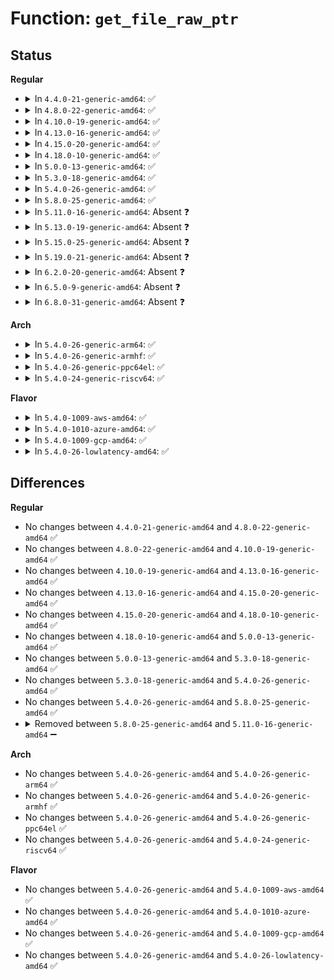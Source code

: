 # Function: <code>get_file_raw_ptr</code>

## Status
<b>Regular</b>
<ul>
<li>
<details>
<summary>In <code>4.4.0-21-generic-amd64</code>: ✅</summary>

```c
struct file * get_file_raw_ptr(struct task_struct * task, unsigned int idx)
```

```json
{
  "name": "get_file_raw_ptr",
  "collision_type": "Unique Static",
  "inline_type": "No",
  "funcs": [
    {
      "addr": 18446744071579801360,
      "name": "get_file_raw_ptr",
      "external": false,
      "loc": "kernel/kcmp.c:57",
      "file": "kernel/kcmp.c",
      "inline": "seen, unknown",
      "caller_inline": [],
      "caller_func": [
        "kernel/kcmp.c:SyS_kcmp",
        "kernel/kcmp.c:SyS_kcmp"
      ]
    }
  ],
  "symbols": [
    {
      "addr": 18446744071579801360,
      "name": "get_file_raw_ptr",
      "section": ".text",
      "bind": "STB_LOCAL",
      "size": 93
    }
  ]
}
```
</details>
</li>
<li>
<details>
<summary>In <code>4.8.0-22-generic-amd64</code>: ✅</summary>

```c
struct file * get_file_raw_ptr(struct task_struct * task, unsigned int idx)
```

```json
{
  "name": "get_file_raw_ptr",
  "collision_type": "Unique Static",
  "inline_type": "No",
  "funcs": [
    {
      "addr": 18446744071579829360,
      "name": "get_file_raw_ptr",
      "external": false,
      "loc": "kernel/kcmp.c:57",
      "file": "kernel/kcmp.c",
      "inline": "seen, unknown",
      "caller_inline": [],
      "caller_func": [
        "kernel/kcmp.c:SyS_kcmp",
        "kernel/kcmp.c:SyS_kcmp"
      ]
    }
  ],
  "symbols": [
    {
      "addr": 18446744071579829360,
      "name": "get_file_raw_ptr",
      "section": ".text",
      "bind": "STB_LOCAL",
      "size": 91
    }
  ]
}
```
</details>
</li>
<li>
<details>
<summary>In <code>4.10.0-19-generic-amd64</code>: ✅</summary>

```c
struct file * get_file_raw_ptr(struct task_struct * task, unsigned int idx)
```

```json
{
  "name": "get_file_raw_ptr",
  "collision_type": "Unique Static",
  "inline_type": "No",
  "funcs": [
    {
      "addr": 18446744071579858384,
      "name": "get_file_raw_ptr",
      "external": false,
      "loc": "kernel/kcmp.c:57",
      "file": "kernel/kcmp.c",
      "inline": "seen, unknown",
      "caller_inline": [],
      "caller_func": [
        "kernel/kcmp.c:SyS_kcmp",
        "kernel/kcmp.c:SyS_kcmp"
      ]
    }
  ],
  "symbols": [
    {
      "addr": 18446744071579858384,
      "name": "get_file_raw_ptr",
      "section": ".text",
      "bind": "STB_LOCAL",
      "size": 91
    }
  ]
}
```
</details>
</li>
<li>
<details>
<summary>In <code>4.13.0-16-generic-amd64</code>: ✅</summary>

```c
struct file * get_file_raw_ptr(struct task_struct * task, unsigned int idx)
```

```json
{
  "name": "get_file_raw_ptr",
  "collision_type": "Unique Static",
  "inline_type": "No",
  "funcs": [
    {
      "addr": 18446744071579866048,
      "name": "get_file_raw_ptr",
      "external": false,
      "loc": "kernel/kcmp.c:61",
      "file": "kernel/kcmp.c",
      "inline": "seen, unknown",
      "caller_inline": [],
      "caller_func": [
        "kernel/kcmp.c:SyS_kcmp",
        "kernel/kcmp.c:SyS_kcmp",
        "kernel/kcmp.c:SyS_kcmp"
      ]
    }
  ],
  "symbols": [
    {
      "addr": 18446744071579866048,
      "name": "get_file_raw_ptr",
      "section": ".text",
      "bind": "STB_LOCAL",
      "size": 91
    }
  ]
}
```
</details>
</li>
<li>
<details>
<summary>In <code>4.15.0-20-generic-amd64</code>: ✅</summary>

```c
struct file * get_file_raw_ptr(struct task_struct * task, unsigned int idx)
```

```json
{
  "name": "get_file_raw_ptr",
  "collision_type": "Unique Static",
  "inline_type": "No",
  "funcs": [
    {
      "addr": 18446744071579909680,
      "name": "get_file_raw_ptr",
      "external": false,
      "loc": "kernel/kcmp.c:62",
      "file": "kernel/kcmp.c",
      "inline": "seen, unknown",
      "caller_inline": [],
      "caller_func": [
        "kernel/kcmp.c:SyS_kcmp",
        "kernel/kcmp.c:SyS_kcmp",
        "kernel/kcmp.c:SyS_kcmp"
      ]
    }
  ],
  "symbols": [
    {
      "addr": 18446744071579909680,
      "name": "get_file_raw_ptr",
      "section": ".text",
      "bind": "STB_LOCAL",
      "size": 103
    }
  ]
}
```
</details>
</li>
<li>
<details>
<summary>In <code>4.18.0-10-generic-amd64</code>: ✅</summary>

```c
struct file * get_file_raw_ptr(struct task_struct * task, unsigned int idx)
```

```json
{
  "name": "get_file_raw_ptr",
  "collision_type": "Unique Static",
  "inline_type": "No",
  "funcs": [
    {
      "addr": 18446744071579953360,
      "name": "get_file_raw_ptr",
      "external": false,
      "loc": "kernel/kcmp.c:62",
      "file": "kernel/kcmp.c",
      "inline": "seen, unknown",
      "caller_inline": [],
      "caller_func": [
        "kernel/kcmp.c:__ia32_sys_kcmp",
        "kernel/kcmp.c:__ia32_sys_kcmp",
        "kernel/kcmp.c:__x64_sys_kcmp",
        "kernel/kcmp.c:__x64_sys_kcmp",
        "kernel/kcmp.c:kcmp_epoll_target"
      ]
    }
  ],
  "symbols": [
    {
      "addr": 18446744071579953360,
      "name": "get_file_raw_ptr",
      "section": ".text",
      "bind": "STB_LOCAL",
      "size": 109
    }
  ]
}
```
</details>
</li>
<li>
<details>
<summary>In <code>5.0.0-13-generic-amd64</code>: ✅</summary>

```c
struct file * get_file_raw_ptr(struct task_struct * task, unsigned int idx)
```

```json
{
  "name": "get_file_raw_ptr",
  "collision_type": "Unique Static",
  "inline_type": "No",
  "funcs": [
    {
      "addr": 18446744071579999824,
      "name": "get_file_raw_ptr",
      "external": false,
      "loc": "kernel/kcmp.c:62",
      "file": "kernel/kcmp.c",
      "inline": "seen, unknown",
      "caller_inline": [],
      "caller_func": [
        "kernel/kcmp.c:__ia32_sys_kcmp",
        "kernel/kcmp.c:__ia32_sys_kcmp",
        "kernel/kcmp.c:__x64_sys_kcmp",
        "kernel/kcmp.c:__x64_sys_kcmp",
        "kernel/kcmp.c:kcmp_epoll_target"
      ]
    }
  ],
  "symbols": [
    {
      "addr": 18446744071579999824,
      "name": "get_file_raw_ptr",
      "section": ".text",
      "bind": "STB_LOCAL",
      "size": 105
    }
  ]
}
```
</details>
</li>
<li>
<details>
<summary>In <code>5.3.0-18-generic-amd64</code>: ✅</summary>

```c
struct file * get_file_raw_ptr(struct task_struct * task, unsigned int idx)
```

```json
{
  "name": "get_file_raw_ptr",
  "collision_type": "Unique Static",
  "inline_type": "No",
  "funcs": [
    {
      "addr": 18446744071580043424,
      "name": "get_file_raw_ptr",
      "external": false,
      "loc": "kernel/kcmp.c:62",
      "file": "kernel/kcmp.c",
      "inline": "seen, unknown",
      "caller_inline": [],
      "caller_func": [
        "kernel/kcmp.c:__do_sys_kcmp",
        "kernel/kcmp.c:__do_sys_kcmp",
        "kernel/kcmp.c:__do_sys_kcmp"
      ]
    }
  ],
  "symbols": [
    {
      "addr": 18446744071580043424,
      "name": "get_file_raw_ptr",
      "section": ".text",
      "bind": "STB_LOCAL",
      "size": 100
    }
  ]
}
```
</details>
</li>
<li>
<details>
<summary>In <code>5.4.0-26-generic-amd64</code>: ✅</summary>

```c
struct file * get_file_raw_ptr(struct task_struct * task, unsigned int idx)
```

```json
{
  "name": "get_file_raw_ptr",
  "collision_type": "Unique Static",
  "inline_type": "No",
  "funcs": [
    {
      "addr": 18446744071580092512,
      "name": "get_file_raw_ptr",
      "external": false,
      "loc": "kernel/kcmp.c:62",
      "file": "kernel/kcmp.c",
      "inline": "seen, unknown",
      "caller_inline": [],
      "caller_func": [
        "kernel/kcmp.c:__do_sys_kcmp",
        "kernel/kcmp.c:__do_sys_kcmp",
        "kernel/kcmp.c:__do_sys_kcmp"
      ]
    }
  ],
  "symbols": [
    {
      "addr": 18446744071580092512,
      "name": "get_file_raw_ptr",
      "section": ".text",
      "bind": "STB_LOCAL",
      "size": 100
    }
  ]
}
```
</details>
</li>
<li>
<details>
<summary>In <code>5.8.0-25-generic-amd64</code>: ✅</summary>

```c
struct file * get_file_raw_ptr(struct task_struct * task, unsigned int idx)
```

```json
{
  "name": "get_file_raw_ptr",
  "collision_type": "Unique Static",
  "inline_type": "No",
  "funcs": [
    {
      "addr": 18446744071580154656,
      "name": "get_file_raw_ptr",
      "external": false,
      "loc": "kernel/kcmp.c:62",
      "file": "kernel/kcmp.c",
      "inline": "seen, unknown",
      "caller_inline": [],
      "caller_func": [
        "kernel/kcmp.c:__do_sys_kcmp",
        "kernel/kcmp.c:__do_sys_kcmp",
        "kernel/kcmp.c:kcmp_epoll_target"
      ]
    }
  ],
  "symbols": [
    {
      "addr": 18446744071580154656,
      "name": "get_file_raw_ptr",
      "section": ".text",
      "bind": "STB_LOCAL",
      "size": 101
    }
  ]
}
```
</details>
</li>
<li>
<details>
<summary>In <code>5.11.0-16-generic-amd64</code>: Absent ❓</summary>

```json
{
  "name": "get_file_raw_ptr",
  "collision_type": "Unique Static",
  "inline_type": "Full",
  "funcs": [
    {
      "addr": 18446744071580140458,
      "name": "get_file_raw_ptr",
      "external": false,
      "loc": "kernel/kcmp.c:62",
      "file": "kernel/kcmp.c",
      "inline": "not declared, inlined",
      "caller_inline": [
        "kernel/kcmp.c:__do_sys_kcmp",
        "kernel/kcmp.c:__do_sys_kcmp",
        "kernel/kcmp.c:kcmp_epoll_target"
      ],
      "caller_func": []
    }
  ],
  "symbols": []
}
```
</details>
</li>
<li>
<details>
<summary>In <code>5.13.0-19-generic-amd64</code>: Absent ❓</summary>

```json
{
  "name": "get_file_raw_ptr",
  "collision_type": "Unique Static",
  "inline_type": "Full",
  "funcs": [
    {
      "addr": 18446744071580145118,
      "name": "get_file_raw_ptr",
      "external": false,
      "loc": "kernel/kcmp.c:62",
      "file": "kernel/kcmp.c",
      "inline": "not declared, inlined",
      "caller_inline": [
        "kernel/kcmp.c:__do_sys_kcmp",
        "kernel/kcmp.c:__do_sys_kcmp",
        "kernel/kcmp.c:__do_sys_kcmp"
      ],
      "caller_func": []
    }
  ],
  "symbols": []
}
```
</details>
</li>
<li>
<details>
<summary>In <code>5.15.0-25-generic-amd64</code>: Absent ❓</summary>

```json
{
  "name": "get_file_raw_ptr",
  "collision_type": "Unique Static",
  "inline_type": "Full",
  "funcs": [
    {
      "addr": 18446744071580288862,
      "name": "get_file_raw_ptr",
      "external": false,
      "loc": "kernel/kcmp.c:62",
      "file": "kernel/kcmp.c",
      "inline": "not declared, inlined",
      "caller_inline": [
        "kernel/kcmp.c:__do_sys_kcmp",
        "kernel/kcmp.c:__do_sys_kcmp",
        "kernel/kcmp.c:__do_sys_kcmp"
      ],
      "caller_func": []
    }
  ],
  "symbols": []
}
```
</details>
</li>
<li>
<details>
<summary>In <code>5.19.0-21-generic-amd64</code>: Absent ❓</summary>

```json
{
  "name": "get_file_raw_ptr",
  "collision_type": "Unique Static",
  "inline_type": "Full",
  "funcs": [
    {
      "addr": 18446744071580497215,
      "name": "get_file_raw_ptr",
      "external": false,
      "loc": "kernel/kcmp.c:62",
      "file": "kernel/kcmp.c",
      "inline": "not declared, inlined",
      "caller_inline": [
        "kernel/kcmp.c:__do_sys_kcmp",
        "kernel/kcmp.c:__do_sys_kcmp",
        "kernel/kcmp.c:__do_sys_kcmp"
      ],
      "caller_func": []
    }
  ],
  "symbols": []
}
```
</details>
</li>
<li>
<details>
<summary>In <code>6.2.0-20-generic-amd64</code>: Absent ❓</summary>

```json
{
  "name": "get_file_raw_ptr",
  "collision_type": "Unique Static",
  "inline_type": "Full",
  "funcs": [
    {
      "addr": 18446744071580749183,
      "name": "get_file_raw_ptr",
      "external": false,
      "loc": "kernel/kcmp.c:62",
      "file": "kernel/kcmp.c",
      "inline": "not declared, inlined",
      "caller_inline": [
        "kernel/kcmp.c:__do_sys_kcmp",
        "kernel/kcmp.c:__do_sys_kcmp",
        "kernel/kcmp.c:__do_sys_kcmp"
      ],
      "caller_func": []
    }
  ],
  "symbols": []
}
```
</details>
</li>
<li>
<details>
<summary>In <code>6.5.0-9-generic-amd64</code>: Absent ❓</summary>

```json
{
  "name": "get_file_raw_ptr",
  "collision_type": "Unique Static",
  "inline_type": "Full",
  "funcs": [
    {
      "addr": 18446744071580831765,
      "name": "get_file_raw_ptr",
      "external": false,
      "loc": "kernel/kcmp.c:62",
      "file": "kernel/kcmp.c",
      "inline": "not declared, inlined",
      "caller_inline": [
        "kernel/kcmp.c:__do_sys_kcmp",
        "kernel/kcmp.c:__do_sys_kcmp",
        "kernel/kcmp.c:__do_sys_kcmp"
      ],
      "caller_func": []
    }
  ],
  "symbols": []
}
```
</details>
</li>
<li>
<details>
<summary>In <code>6.8.0-31-generic-amd64</code>: Absent ❓</summary>

```json
{
  "name": "get_file_raw_ptr",
  "collision_type": "Unique Static",
  "inline_type": "Full",
  "funcs": [
    {
      "addr": 18446744071580921197,
      "name": "get_file_raw_ptr",
      "external": false,
      "loc": "kernel/kcmp.c:62",
      "file": "kernel/kcmp.c",
      "inline": "not declared, inlined",
      "caller_inline": [
        "kernel/kcmp.c:__do_sys_kcmp",
        "kernel/kcmp.c:__do_sys_kcmp",
        "kernel/kcmp.c:__do_sys_kcmp"
      ],
      "caller_func": []
    }
  ],
  "symbols": []
}
```
</details>
</li>
</ul>
<b>Arch</b>
<ul>
<li>
<details>
<summary>In <code>5.4.0-26-generic-arm64</code>: ✅</summary>

```c
struct file * get_file_raw_ptr(struct task_struct * task, unsigned int idx)
```

```json
{
  "name": "get_file_raw_ptr",
  "collision_type": "Unique Static",
  "inline_type": "No",
  "funcs": [
    {
      "addr": 18446603336491300960,
      "name": "get_file_raw_ptr",
      "external": false,
      "loc": "kernel/kcmp.c:62",
      "file": "kernel/kcmp.c",
      "inline": "seen, unknown",
      "caller_inline": [],
      "caller_func": [
        "kernel/kcmp.c:__arm64_sys_kcmp",
        "kernel/kcmp.c:__arm64_sys_kcmp",
        "kernel/kcmp.c:kcmp_epoll_target"
      ]
    }
  ],
  "symbols": [
    {
      "addr": 18446603336491300960,
      "name": "get_file_raw_ptr",
      "section": ".text",
      "bind": "STB_LOCAL",
      "size": 188
    }
  ]
}
```
</details>
</li>
<li>
<details>
<summary>In <code>5.4.0-26-generic-armhf</code>: ✅</summary>

```c
struct file * get_file_raw_ptr(struct task_struct * task, unsigned int idx)
```

```json
{
  "name": "get_file_raw_ptr",
  "collision_type": "Unique Static",
  "inline_type": "No",
  "funcs": [
    {
      "addr": 3225299692,
      "name": "get_file_raw_ptr",
      "external": false,
      "loc": "kernel/kcmp.c:62",
      "file": "kernel/kcmp.c",
      "inline": "seen, unknown",
      "caller_inline": [],
      "caller_func": [
        "kernel/kcmp.c:__se_sys_kcmp",
        "kernel/kcmp.c:__se_sys_kcmp",
        "kernel/kcmp.c:__se_sys_kcmp"
      ]
    }
  ],
  "symbols": [
    {
      "addr": 3225299692,
      "name": "get_file_raw_ptr",
      "section": ".text",
      "bind": "STB_LOCAL",
      "size": 124
    }
  ]
}
```
</details>
</li>
<li>
<details>
<summary>In <code>5.4.0-26-generic-ppc64el</code>: ✅</summary>

```c
struct file * get_file_raw_ptr(struct task_struct * task, unsigned int idx)
```

```json
{
  "name": "get_file_raw_ptr",
  "collision_type": "Unique Static",
  "inline_type": "No",
  "funcs": [
    {
      "addr": 13835058055284225808,
      "name": "get_file_raw_ptr",
      "external": false,
      "loc": "kernel/kcmp.c:62",
      "file": "kernel/kcmp.c",
      "inline": "seen, unknown",
      "caller_inline": [],
      "caller_func": [
        "kernel/kcmp.c:__se_sys_kcmp",
        "kernel/kcmp.c:__se_sys_kcmp",
        "kernel/kcmp.c:__se_sys_kcmp"
      ]
    }
  ],
  "symbols": [
    {
      "addr": 13835058055284225808,
      "name": "get_file_raw_ptr",
      "section": ".text",
      "bind": "STB_LOCAL",
      "size": 252
    }
  ]
}
```
</details>
</li>
<li>
<details>
<summary>In <code>5.4.0-24-generic-riscv64</code>: ✅</summary>

```c
struct file * get_file_raw_ptr(struct task_struct * task, unsigned int idx)
```

```json
{
  "name": "get_file_raw_ptr",
  "collision_type": "Unique Static",
  "inline_type": "No",
  "funcs": [
    {
      "addr": 18446743936271812900,
      "name": "get_file_raw_ptr",
      "external": false,
      "loc": "kernel/kcmp.c:62",
      "file": "kernel/kcmp.c",
      "inline": "seen, unknown",
      "caller_inline": [],
      "caller_func": [
        "kernel/kcmp.c:__se_sys_kcmp",
        "kernel/kcmp.c:__se_sys_kcmp",
        "kernel/kcmp.c:__se_sys_kcmp"
      ]
    }
  ],
  "symbols": [
    {
      "addr": 18446743936271812900,
      "name": "get_file_raw_ptr",
      "section": ".text",
      "bind": "STB_LOCAL",
      "size": 168
    }
  ]
}
```
</details>
</li>
</ul>
<b>Flavor</b>
<ul>
<li>
<details>
<summary>In <code>5.4.0-1009-aws-amd64</code>: ✅</summary>

```c
struct file * get_file_raw_ptr(struct task_struct * task, unsigned int idx)
```

```json
{
  "name": "get_file_raw_ptr",
  "collision_type": "Unique Static",
  "inline_type": "No",
  "funcs": [
    {
      "addr": 18446744071580061712,
      "name": "get_file_raw_ptr",
      "external": false,
      "loc": "kernel/kcmp.c:62",
      "file": "kernel/kcmp.c",
      "inline": "seen, unknown",
      "caller_inline": [],
      "caller_func": [
        "kernel/kcmp.c:__do_sys_kcmp",
        "kernel/kcmp.c:__do_sys_kcmp",
        "kernel/kcmp.c:__do_sys_kcmp"
      ]
    }
  ],
  "symbols": [
    {
      "addr": 18446744071580061712,
      "name": "get_file_raw_ptr",
      "section": ".text",
      "bind": "STB_LOCAL",
      "size": 100
    }
  ]
}
```
</details>
</li>
<li>
<details>
<summary>In <code>5.4.0-1010-azure-amd64</code>: ✅</summary>

```c
struct file * get_file_raw_ptr(struct task_struct * task, unsigned int idx)
```

```json
{
  "name": "get_file_raw_ptr",
  "collision_type": "Unique Static",
  "inline_type": "No",
  "funcs": [
    {
      "addr": 18446744071580006560,
      "name": "get_file_raw_ptr",
      "external": false,
      "loc": "kernel/kcmp.c:62",
      "file": "kernel/kcmp.c",
      "inline": "seen, unknown",
      "caller_inline": [],
      "caller_func": [
        "kernel/kcmp.c:__do_sys_kcmp",
        "kernel/kcmp.c:__do_sys_kcmp",
        "kernel/kcmp.c:__do_sys_kcmp"
      ]
    }
  ],
  "symbols": [
    {
      "addr": 18446744071580006560,
      "name": "get_file_raw_ptr",
      "section": ".text",
      "bind": "STB_LOCAL",
      "size": 100
    }
  ]
}
```
</details>
</li>
<li>
<details>
<summary>In <code>5.4.0-1009-gcp-amd64</code>: ✅</summary>

```c
struct file * get_file_raw_ptr(struct task_struct * task, unsigned int idx)
```

```json
{
  "name": "get_file_raw_ptr",
  "collision_type": "Unique Static",
  "inline_type": "No",
  "funcs": [
    {
      "addr": 18446744071580052784,
      "name": "get_file_raw_ptr",
      "external": false,
      "loc": "kernel/kcmp.c:62",
      "file": "kernel/kcmp.c",
      "inline": "seen, unknown",
      "caller_inline": [],
      "caller_func": [
        "kernel/kcmp.c:__do_sys_kcmp",
        "kernel/kcmp.c:__do_sys_kcmp",
        "kernel/kcmp.c:__do_sys_kcmp"
      ]
    }
  ],
  "symbols": [
    {
      "addr": 18446744071580052784,
      "name": "get_file_raw_ptr",
      "section": ".text",
      "bind": "STB_LOCAL",
      "size": 100
    }
  ]
}
```
</details>
</li>
<li>
<details>
<summary>In <code>5.4.0-26-lowlatency-amd64</code>: ✅</summary>

```c
struct file * get_file_raw_ptr(struct task_struct * task, unsigned int idx)
```

```json
{
  "name": "get_file_raw_ptr",
  "collision_type": "Unique Static",
  "inline_type": "No",
  "funcs": [
    {
      "addr": 18446744071580103552,
      "name": "get_file_raw_ptr",
      "external": false,
      "loc": "kernel/kcmp.c:62",
      "file": "kernel/kcmp.c",
      "inline": "seen, unknown",
      "caller_inline": [],
      "caller_func": [
        "kernel/kcmp.c:__do_sys_kcmp",
        "kernel/kcmp.c:__do_sys_kcmp",
        "kernel/kcmp.c:__do_sys_kcmp"
      ]
    }
  ],
  "symbols": [
    {
      "addr": 18446744071580103552,
      "name": "get_file_raw_ptr",
      "section": ".text",
      "bind": "STB_LOCAL",
      "size": 110
    }
  ]
}
```
</details>
</li>
</ul>

## Differences
<b>Regular</b>
<ul>
<li>
No changes between <code>4.4.0-21-generic-amd64</code> and <code>4.8.0-22-generic-amd64</code> ✅
</li>
<li>
No changes between <code>4.8.0-22-generic-amd64</code> and <code>4.10.0-19-generic-amd64</code> ✅
</li>
<li>
No changes between <code>4.10.0-19-generic-amd64</code> and <code>4.13.0-16-generic-amd64</code> ✅
</li>
<li>
No changes between <code>4.13.0-16-generic-amd64</code> and <code>4.15.0-20-generic-amd64</code> ✅
</li>
<li>
No changes between <code>4.15.0-20-generic-amd64</code> and <code>4.18.0-10-generic-amd64</code> ✅
</li>
<li>
No changes between <code>4.18.0-10-generic-amd64</code> and <code>5.0.0-13-generic-amd64</code> ✅
</li>
<li>
No changes between <code>5.0.0-13-generic-amd64</code> and <code>5.3.0-18-generic-amd64</code> ✅
</li>
<li>
No changes between <code>5.3.0-18-generic-amd64</code> and <code>5.4.0-26-generic-amd64</code> ✅
</li>
<li>
No changes between <code>5.4.0-26-generic-amd64</code> and <code>5.8.0-25-generic-amd64</code> ✅
</li>
<li>
<details>
<summary>Removed between <code>5.8.0-25-generic-amd64</code> and <code>5.11.0-16-generic-amd64</code> ➖</summary>

```c
struct file * get_file_raw_ptr(struct task_struct * task, unsigned int idx)
```
</details>
</li>
</ul>
<b>Arch</b>
<ul>
<li>
No changes between <code>5.4.0-26-generic-amd64</code> and <code>5.4.0-26-generic-arm64</code> ✅
</li>
<li>
No changes between <code>5.4.0-26-generic-amd64</code> and <code>5.4.0-26-generic-armhf</code> ✅
</li>
<li>
No changes between <code>5.4.0-26-generic-amd64</code> and <code>5.4.0-26-generic-ppc64el</code> ✅
</li>
<li>
No changes between <code>5.4.0-26-generic-amd64</code> and <code>5.4.0-24-generic-riscv64</code> ✅
</li>
</ul>
<b>Flavor</b>
<ul>
<li>
No changes between <code>5.4.0-26-generic-amd64</code> and <code>5.4.0-1009-aws-amd64</code> ✅
</li>
<li>
No changes between <code>5.4.0-26-generic-amd64</code> and <code>5.4.0-1010-azure-amd64</code> ✅
</li>
<li>
No changes between <code>5.4.0-26-generic-amd64</code> and <code>5.4.0-1009-gcp-amd64</code> ✅
</li>
<li>
No changes between <code>5.4.0-26-generic-amd64</code> and <code>5.4.0-26-lowlatency-amd64</code> ✅
</li>
</ul>
